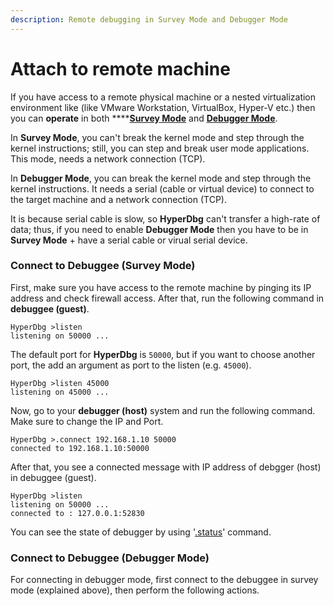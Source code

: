 ```yaml
---
description: Remote debugging in Survey Mode and Debugger Mode
---
```


# Attach to remote machine

If you have access to a remote physical machine or a nested virtualization environment like \(like VMware Workstation, VirtualBox, Hyper-V etc.\) then you can **operate** in both ****[**Survey Mode**](https://docs.hyperdbg.com/using-hyperdbg/prerequisites/operation-modes#survey-mode) and [**Debugger Mode**](https://docs.hyperdbg.com/using-hyperdbg/prerequisites/operation-modes#debugger-mode).

In **Survey Mode**, you can't break the kernel mode and step through the kernel instructions; still, you can step and break user mode applications. This mode, needs a network connection \(TCP\).

In **Debugger Mode**, you can break the kernel mode and step through the kernel instructions. It needs a serial \(cable or virtual device\) to connect to the target machine and a network connection \(TCP\).

It is because serial cable is slow, so **HyperDbg** can't transfer a high-rate of data; thus, if you need to enable **Debugger Mode** then you have to be in **Survey Mode** + have a serial cable or virual serial device.

### Connect to Debuggee \(Survey Mode\)

First, make sure you have access to the remote machine by pinging its IP address and check firewall access. After that, run the following command in **debuggee \(guest\)**.

```text
HyperDbg >listen
listening on 50000 ...
```

The default port for **HyperDbg** is `50000`, but if you want to choose another port, the add an argument as port to the listen \(e.g. `45000`\).

```text
HyperDbg >listen 45000
listening on 45000 ...
```

Now, go to your **debugger \(host\)** system and run the following command. Make sure to change the IP and Port.

```text
HyperDbg >.connect 192.168.1.10 50000
connected to 192.168.1.10:50000
```

After that, you see a connected message with IP address of debgger \(host\) in debuggee \(guest\).

```text
HyperDbg >listen
listening on 50000 ...
connected to : 127.0.0.1:52830
```

You can see the state of debugger by using '[.status](https://docs.hyperdbg.com/commands/meta-commands/.status)' command.

### Connect to Debuggee \(Debugger Mode\)

For connecting in debugger mode, first connect to the debuggee in survey mode \(explained above\), then perform the following actions.



